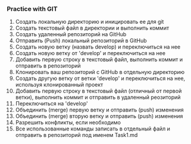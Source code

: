 ### Practice with GIT

1. Создать локальную директорию и иницировать ее для git
2. Создать текстовый файл в директории и выполнить коммит
3. Создать удаленный репозиторий на GitHub
4. Отправить (Push) локальный репозиторий в GitHub
5. Создать новую ветку (назвать develop) и переключиться на нее
6. Создать новую ветку от 'develop' и переключиться на нее
7. Добавить первую строку в текстовый файл, выполнить коммит и отправить в репозиторий
8. Клонировать ваш репозиторий с GitHub в отдельную директорию
9. Создать другую ветку от ветки 'develop' и переключиться на нее, используя клонированный проект
10. Добавить первую строку в текстовый файл (отличный от первой ветки), выполнить коммит и отправить в удаленный реозиторий
11. Переключиться на 'develop'
12. Объединить (merge) первую ветку и отправить (push) изменения
13. Объединить (merge) вторую ветку и отправить (push) изменения
14. Разрешить конфликты, если необходимо
15. Все использованные команды записать в отдельный файл и отправить в репозиторий под именем Task1.md
